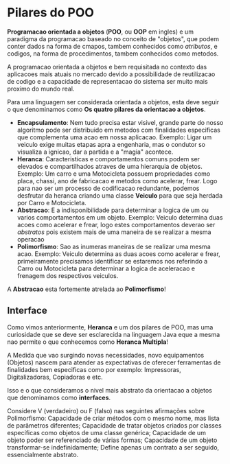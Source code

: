 # Pilares do POO

__Programacao orientada a objetos__ (__POO__, ou __OOP__ em ingles) e um paradigma da programacao baseado no conceito de "objetos", que podem conter dados
na forma de cmapos, tambem conhecidos como _atributos_, e codigos, na forma de procedimentos, tambem conhecidos como metodos.

A programacao orientada a objetos e bem requisitada no contexto das aplicacoes mais atuais no mercado devido a possibilidade de reutilizacao 
de codigo e a capacidade de representacao do sistema ser muito mais proximo do mundo real.

Para uma linguagem ser considerada orientada a objetos, esta deve seguir o que denominamos como __Os quatro pilares da orientacao a objetos__.

- __Encapsulamento__: Nem tudo precisa estar visivel, grande parte do nosso algoritmo pode ser distribuido em metodos com finalidades especificas que complementa uma acao em nossa aplicacao. Exemplo: Ligar um veiculo exige muitas etapas apra a engenharia, mas o condutor so visualiza a ignicao, dar a partida e a "magia" acontece.
- __Heranca__: Caracteristicas e comportamentos comuns podem ser elevados e compartilhados atraves de uma hierarquia de objetos. Exemplo: Um carro e uma Motocicleta possuem propriedades como placa, chassi, ano de fabricacao e metodos como acelerar, frear. Logo para nao ser um processo de codificacao redundante, podemos desfrutar da heranca criando uma classe __Veiculo__ para que seja herdada por Carro e Motocicleta.
- __Abstracao__: E a indisponibilidade para determinar a logica de um ou varios comportamentos em um objeto. Exemplo: Veiculo determina duas acoes como acelerar e frear, logo estes comportamentos deverao ser _abstratos_ pois existem mais de uma maneira de se realizar a mesma operacao
- __Polimorfismo__: Sao as inumeras maneiras de se realizar uma mesma acao. Exemplo: Veiculo determina as duas acoes como acelerar e frear, primeiramente precisamos identificar se estaremos nos referindo a Carro ou Motocicleta para determinar a logica de aceleracao e frenagem dos respectivos veiculos. 

A __Abstracao__ esta fortemente atrelada ao __Polimorfismo__!


## Interface

Como vimos anteriormente, __Heranca__ e um dos pilares de POO, mas uma curiosidade que se deve ser esclarecida na linguagem Java eque a mesma nao permite o que conhecemos como __Heranca Multipla__!

A Medida que vao surgindo novas necessidades, novo equipamentos (Objetos) nascem para atender as expectativas de oferecer ferramentas de finalidades bem especificas como por exemplo: Impressoras, Digitalizadoras, Copiadoras e etc.

Isso e o que consideramos o nivel mais abstrato da orientacao a objetos que denominamos como __interfaces__.

Considere V (verdadeiro) ou F (falso) nas seguintes afirmações sobre Polimorfismo: 
Capacidade de criar métodos com o mesmo nome, mas lista de parâmetros diferentes;
Capacidade de tratar objetos criados por classes específicas como objetos de uma classe genérica; 
Capacidade de um objeto poder ser referenciado de várias formas; Capacidade de um objeto transformar-se indefinidamente;
Define apenas um contrato a ser seguido, essencialmente abstrato.